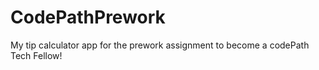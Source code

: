 # CodePathPrework

My tip calculator app for the prework assignment to become a codePath Tech Fellow!
